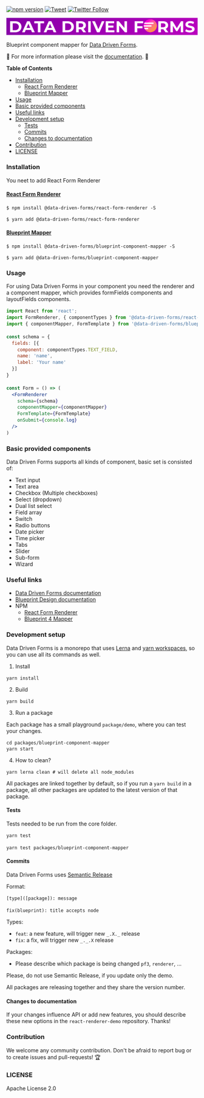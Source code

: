 [![npm version](https://badge.fury.io/js/%40data-driven-forms%2Fblueprint-component-mapper.svg)](https://badge.fury.io/js/%40data-driven-forms%2Fblueprint-component-mapper)
[![Tweet](https://img.shields.io/twitter/url/https/github.com/tterb/hyde.svg?style=social)](https://twitter.com/intent/tweet?text=Check%20DataDrivenForms%20React%20library%21%20https%3A%2F%2Fdata-driven-forms.org%2F&hashtags=react,opensource,datadrivenforms)
[![Twitter Follow](https://img.shields.io/twitter/follow/DataDrivenForms.svg?style=social)](https://twitter.com/DataDrivenForms)

[![Data Driven Form logo](https://raw.githubusercontent.com/data-driven-forms/react-forms/master/images/logo.png)](https://data-driven-forms.org/)

Blueprint component mapper for [Data Driven Forms](https://github.com/data-driven-forms/react-forms).

:book: For more information please visit the [documentation](https://data-driven-forms.org/). :book:

**Table of Contents**

- [Installation](#installation)
  - [React Form Renderer](#react-form-renderer)
  - [Blueprint Mapper](#blueprint-mapper)
- [Usage](#usage)
- [Basic provided components](#basic-provided-components)
- [Useful links](#useful-links)
- [Development setup](#development-setup)
  - [Tests](#tests)
  - [Commits](#commits)
  - [Changes to documentation](#changes-to-documentation)
- [Contribution](#contribution)
- [LICENSE](#license)

### Installation

You neet to add React Form Renderer

#### [React Form Renderer](https://www.npmjs.com/package/@data-driven-forms/react-form-renderer)

```console
$ npm install @data-driven-forms/react-form-renderer -S
```

```console
$ yarn add @data-driven-forms/react-form-renderer
```

#### [Blueprint Mapper](https://data-driven-forms.org/mappers/blueprint-component-mapper)

```console
$ npm install @data-driven-forms/blueprint-component-mapper -S
```

```console
$ yarn add @data-driven-forms/blueprint-component-mapper
```


### Usage

For using Data Driven Forms in your component you need the renderer and a component mapper, which provides formFields components and layoutFields components.

```jsx
import React from 'react';
import FormRenderer, { componentTypes } from '@data-driven-forms/react-form-renderer';
import { componentMapper, FormTemplate } from '@data-driven-forms/blueprint-component-mapper';

const schema = {
  fields: [{
    component: componentTypes.TEXT_FIELD,
    name: 'name',
    label: 'Your name'
  }]
}

const Form = () => (
  <FormRenderer
    schema={schema}
    componentMapper={componentMapper}
    FormTemplate={FormTemplate}
    onSubmit={console.log}
  />
)
```

### Basic provided components

Data Driven Forms supports all kinds of component, basic set is consisted of:

- Text input
- Text area
- Checkbox (Multiple checkboxes)
- Select (dropdown)
- Dual list select
- Field array
- Switch
- Radio buttons
- Date picker
- Time picker
- Tabs
- Slider
- Sub-form
- Wizard

### Useful links

- [Data Driven Forms documentation](https://data-driven-forms.org/)
- [Blueprint Design documentation](https://blueprintjs.com/docs/)
- NPM
  - [React Form Renderer](https://www.npmjs.com/package/@data-driven-forms/react-form-renderer)
  - [Blueprint 4 Mapper](https://www.npmjs.com/package/@data-driven-forms/blueprint-component-mapper)


### Development setup

Data Driven Forms is a monorepo that uses [Lerna](https://github.com/lerna/lerna) and [yarn workspaces](https://classic.yarnpkg.com/blog/2017/08/02/introducing-workspaces/), so you can use all its commands as well.

1. Install

```console
yarn install
```

2. Build

```console
yarn build
```

3. Run a package

Each package has a small playground `package/demo`, where you can test your changes.

```console
cd packages/blueprint-component-mapper
yarn start
```

4. How to clean?

```console
yarn lerna clean # will delete all node_modules
```

All packages are linked together by default, so if you run a `yarn build` in a package, all other packages are updated to the latest version of that package.

#### Tests

Tests needed to be run from the core folder.

```console
yarn test

yarn test packages/blueprint-component-mapper
```

#### Commits

Data Driven Forms uses [Semantic Release](https://github.com/semantic-release/commit-analyzer)

Format:

```
[type]([package]): message

fix(blueprint): title accepts node
```

Types:
- `feat`: a new feature, will trigger new `_.X._` release
- `fix`: a fix, will trigger new `_._.X` release

Packages:
- Please describe which package is being changed `pf3`, `renderer`, ...

Please, do not use Semantic Release, if you update only the demo.

All packages are releasing together and they share the version number.

#### Changes to documentation

If your changes influence API or add new features, you should describe these new options in the `react-renderer-demo` repository. Thanks!

### Contribution

We welcome any community contribution. Don't be afraid to report bug or to create issues and pull-requests! :trophy:

### LICENSE

Apache License 2.0